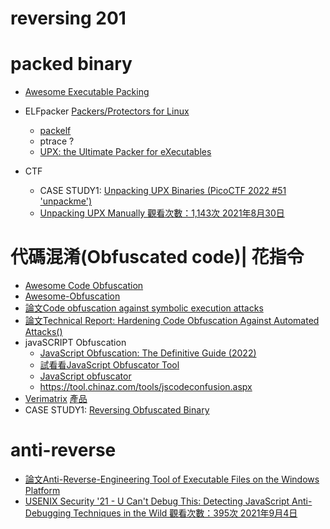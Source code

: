 # reversing 201

# packed binary
- [Awesome Executable Packing](https://github.com/packing-box/awesome-executable-packing/blob/main/README.md)

- ELFpacker [Packers/Protectors for Linux](https://reverseengineering.stackexchange.com/questions/3184/packers-protectors-for-linux)
  - [packelf](https://github.com/yzfedora/packelf) 
  - ptrace ?
  - [UPX: the Ultimate Packer for eXecutables](https://upx.github.io/)
- CTF
  - CASE STUDY1: [Unpacking UPX Binaries (PicoCTF 2022 #51 'unpackme')](https://www.youtube.com/watch?v=0jVikfySiII) 
  - [Unpacking UPX Manually  觀看次數：1,143次  2021年8月30日 ](https://www.youtube.com/watch?v=vR3K2t2UYZY)


# 代碼混淆(Obfuscated code)| 花指令
- [Awesome Code Obfuscation](https://github.com/theblackcat102/awesome-code-obfuscation)
- [Awesome-Obfuscation](https://github.com/MemoryView/Awesome-Obfuscation)
- [論文Code obfuscation against symbolic execution attacks](https://mediatum.ub.tum.de/doc/1343173/1343173.pdf)
- [論文Technical Report: Hardening Code Obfuscation Against Automated Attacks()](https://arxiv.org/abs/2106.08913)
- javaSCRIPT Obfuscation
  - [JavaScript Obfuscation: The Definitive Guide (2022)]() 
  - [試看看JavaScript Obfuscator Tool](https://obfuscator.io/)
  - [JavaScript obfuscator](https://github.com/javascript-obfuscator/javascript-obfuscator)
  - https://tool.chinaz.com/tools/jscodeconfusion.aspx
- [Verimatrix](https://www.verimatrix.com/)  [產品](https://www.verimatrix.com/solutions/application-shielding/code-obfuscation/?utm_term=javascript%20obfuscator&utm_campaign=Asia+-+Shielding+-+EN&utm_source=adwords&utm_medium=ppc&hsa_acc=5556708784&hsa_cam=9582165481&hsa_grp=111606949657&hsa_ad=501089939665&hsa_src=g&hsa_tgt=kwd-314137132741&hsa_kw=javascript%20obfuscator&hsa_mt=e&hsa_net=adwords&hsa_ver=3&gclid=Cj0KCQjw94WZBhDtARIsAKxWG-8gGvBd662nxXqaShWKeymYgX-ierpZdKpmxcGFV6XzFqvnjhn50yIaAgZ7EALw_wcB)
- CASE STUDY1: [Reversing Obfuscated Binary](https://napongizero.github.io/blog/Defeating-Code-Obfuscation-with-Angr)

# anti-reverse
- [論文Anti-Reverse-Engineering Tool of Executable Files on the Windows Platform](https://ieeexplore.ieee.org/document/8005909)
- [USENIX Security '21 - U Can't Debug This: Detecting JavaScript Anti-Debugging Techniques in the Wild 觀看次數：395次  2021年9月4日](https://www.youtube.com/watch?v=3rgA8Rk8sCo)
